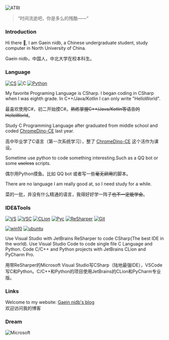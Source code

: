 ![ATRI](https://img.cdn.gaein.cn/ATRI/ev007b.png)

> “时间流逝吧，你是多么的残酷——”

### Introduction

Hi there 👋, I am Gaein nidb, a Chinese undergraduate student, study computer in North University of China.

Gaein nidb，中国人，中北大学在校本科生。

### Language

[![CS](https://img.shields.io/badge/.NET-%23512bd4.svg?&style=flat-square&logo=c-sharp&logoColor=white)](https://docs.microsoft.com/en-us/dotnet/csharp/)
![C](https://img.shields.io/badge/MinGW-%23239120.svg?&style=flat-square&logo=c&logoColor=white)
[![Python](https://img.shields.io/badge/Python-%233E74A2.svg?&style=flat-square&logo=python&logoColor=white)](https://python.org)

My favorite Programing Language is CSharp. I began coding in CSharp when I was eighth grade. In C++/Java/Kotlin I can only write "HelloWorld".

最喜欢使用C#，初二开始摸C#。~~熟练掌握C++/Java/Kotlin等语言的HelloWorld~~。

Study C Programming Language after graduated from middle school and coded [ChromeDino-CE](https://github.com/nidbCN/ChromeDino-CE) last year.

高中毕业学了C语言（第一次系统学习），整了 [ChromeDino-CE](https://github.com/nidbCN/ChromeDino-CE) 这个活作为课设。

Sometime use python to code something interesting.Such as a QQ bot or some ~~useless~~ scripts.

偶尔用Python摸鱼。比如 QQ bot 或者写一些~~毫无卵用~~的脚本。

There are no language I am really good at, so I need study for a while.

菜的一批，并没有什么精通的语言，我得好好学一阵子~~也不一定能学会~~。

### IDE&Tools

[![VS](https://img.shields.io/badge/IDE-Visual%20Studio-purple?style=flat-square&logo=visual-studio)](https://visualstudio.microsoft.com/zh-hans/)
[![VSC](https://img.shields.io/badge/Tool-Visual%20Studio%20Code-blue?style=flat-square&logo=visual-studio-code)](https://code.visualstudio.com/)
[![CLion](https://img.shields.io/badge/IDE-JetBrains%20CLion-22D890?style=flat-square&logo=jetbrains)](https://www.jetbrains.com/clion/)
[![Pyc](https://img.shields.io/badge/IDE-JetBrains%20Pycharm-FCF84A?style=flat-square&logo=Pycharm)](https://www.jetbrains.com/pycharm/)
[![ReSharper](https://img.shields.io/badge/Tool-ReSharper-BD3777?style=flat-square&logo=jetbrains)](https://www.jetbrains.com/resharper/) 
[![Git](https://img.shields.io/badge/-Git-F05032?style=flat-square&logo=git&logoColor=white)](https://git-scm.com/)

[![win10](https://img.shields.io/badge/Windows10-0067B8?style=flat-square&logo=windows&logoColor=white)](https://www.microsoft.com/en-us/windows)
[![ubuntu](https://img.shields.io/badge/Ubuntu%20Server-0D7F1E?style=flat-square&logo=ubuntu&logoColor=white)](https://ubuntu.com/)

Use Visual Studio with JetBrains ReSharper to code CSharp(The best IDE in the world). Use Visual Studio Code to code single file C Language and Python. Code C/C++ and Python projects with JetBrains CLion and PyCharm Pro.

用带ReSharper的Microsoft Visual Studio写CSharp（陆地最强IDE），VSCode写C和Python。C/C++和Python的项目使用JetBrains的CLion和PyCharm专业版。

### Links

Welcome to my website: [Gaein nidb's blog](https://blog.gaein.cn)  
欢迎访问我的博客

### Dream

![Microsoft](https://img.shields.io/badge/Microsoft-00A4EF?style=flat-square&logo=microsoft&logoColor=white)
